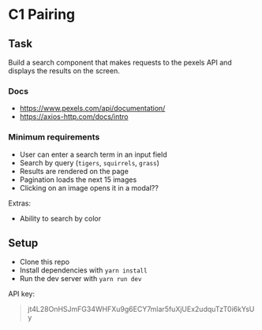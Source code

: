 # C1 Pairing

## Task

Build a search component that makes requests to the pexels API and displays the results on the screen.

### Docs
- https://www.pexels.com/api/documentation/
- https://axios-http.com/docs/intro


### Minimum requirements
- User can enter a search term in an input field
- Search by query (`tigers`, `squirrels`, `grass`)
- Results are rendered on the page
- Pagination loads the next 15 images
- Clicking on an image opens it in a modal??


Extras:
- Ability to search by color


## Setup
- Clone this repo
- Install dependencies with `yarn install`
- Run the dev server with `yarn run dev`


API key:
> jt4L28OnHSJmFG34WHFXu9g6ECY7mlar5fuXjUEx2udquTzT0i6kYsUy